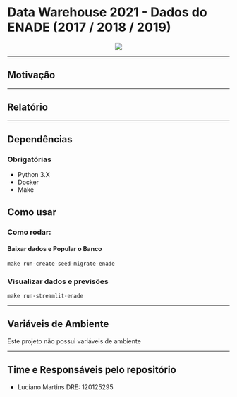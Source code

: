 # Data Warehouse 2021 - Dados do ENADE (2017 / 2018 / 2019)

<p align="center">
    <img src= https://lh3.googleusercontent.com/proxy/FLZQY6jefqFpNreUmk84dSfEbFPVJ945rAXRR8NDPlqVxXSL7ZCjj-gmRuHXo0QF_3oHzik_6jM3DMrN69yP3VIEAaFAEgR0viTYUwpYa2noTEbMHJWFnDstEPAgj2sAb6ZBS_rHyWWyKtUy /><br>
    <b><i></i></b>
</p>

---
## Motivação


---
## Relatório

---
## Dependências

### Obrigatórias

- Python 3.X
- Docker
- Make

## Como usar

### Como rodar:
#### Baixar dados e Popular o Banco
```
make run-create-seed-migrate-enade
```

### Visualizar dados e previsões
```
make run-streamlit-enade
```

---
## Variáveis de Ambiente
Este projeto não possui variáveis de ambiente

---
## Time e Responsáveis pelo repositório

- Luciano Martins DRE: 120125295

